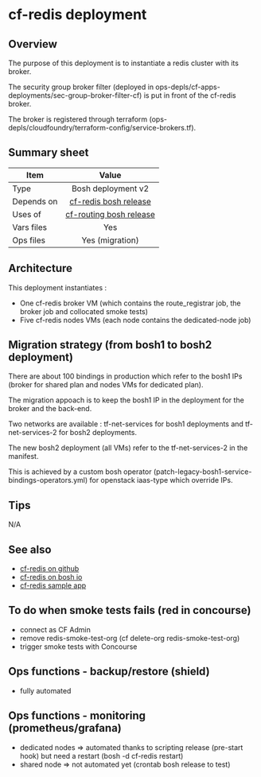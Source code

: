 # cf-redis deployment

## Overview

The purpose of this deployment is to instantiate a redis cluster with its broker.

The security group broker filter (deployed in ops-depls/cf-apps-deployments/sec-group-broker-filter-cf) is put in front of the cf-redis broker.

The broker is registered through terraform (ops-depls/cloudfoundry/terraform-config/service-brokers.tf).

## Summary sheet

| Item | Value |
| -- | :--: |
| Type | Bosh deployment v2|
| Depends on | [cf-redis bosh release](https://bosh.io/releases/github.com/pivotal-cf/cf-redis-release) |
| Uses of | [cf-routing bosh release](https://bosh.io/releases/github.com/cloudfoundry/routing-release) |
| Vars files | Yes |
| Ops files | Yes (migration) |

## Architecture

This deployment instantiates : 
* One cf-redis broker VM (which contains the route_registrar job, the broker job and collocated smoke tests)
* Five cf-redis nodes VMs (each node contains the dedicated-node job)

## Migration strategy (from bosh1 to bosh2 deployment)

There are about 100 bindings in production which refer to the bosh1 IPs (broker for shared plan and nodes VMs for dedicated plan). 

The migration appoach is to keep the bosh1 IP in the deployment for the broker and the back-end.

Two networks are available : tf-net-services for bosh1 deployments and tf-net-services-2 for bosh2 deployments.

The new bosh2 deployment (all VMs) refer to the tf-net-services-2 in the manifest. 

This is achieved by a custom bosh operator (patch-legacy-bosh1-service-bindings-operators.yml) for openstack iaas-type which override IPs.

## Tips

N/A

## See also

* [cf-redis on github](https://github.com/pivotal-cf/cf-redis-release)
* [cf-redis on bosh io](https://bosh.io/releases/github.com/pivotal-cf/cf-redis-release)
* [cf-redis sample app](https://github.com/pivotal-cf/cf-redis-example-app)


## To do when smoke tests fails (red in concourse)
* connect as CF Admin
* remove redis-smoke-test-org (cf delete-org redis-smoke-test-org)
* trigger smoke tests with Concourse

## Ops functions - backup/restore (shield)
* fully automated

## Ops functions - monitoring (prometheus/grafana)
* dedicated nodes => automated thanks to scripting release (pre-start hook) but need a restart (bosh -d cf-redis restart)
* shared node => not automated yet (crontab bosh release to test)




 